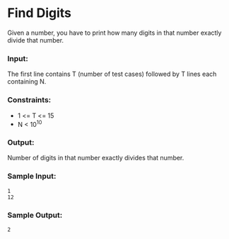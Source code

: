 Find Digits
===========

Given a number, you have to print how many digits in that number exactly divide that number.

### Input:

The first line contains T (number of test cases) followed by T lines each containing N.

### Constraints:

* 1 <= T <= 15
* N < 10<sup>10</sup>

### Output:

Number of digits in that number exactly divides that number.

### Sample Input:

    1
    12

### Sample Output:

    2
